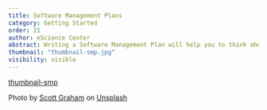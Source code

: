 ```yaml
---
title: Software Management Plans
category: Getting Started
order: 21
author: eScience Center
abstract: Writing a Software Management Plan will help you to think ahead about important steps in software management.
thumbnail: "thumbnail-smp.jpg"
visibility: visible
---
```


[thumbnail-smp](https://unsplash.com/photos/person-holding-pencil-near-laptop-computer-5fNmWej4tAA?utm_content=creditShareLink&utm_medium=referral&utm_source=unsplash)

Photo by <a href="https://unsplash.com/@homajob?utm_content=creditCopyText&utm_medium=referral&utm_source=unsplash">Scott Graham</a> on <a href="https://unsplash.com/photos/person-holding-pencil-near-laptop-computer-5fNmWej4tAA?utm_content=creditCopyText&utm_medium=referral&utm_source=unsplash">Unsplash</a>